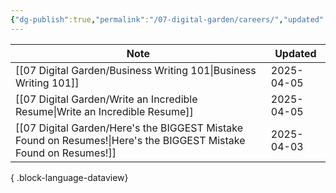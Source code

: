 ```yaml
---
{"dg-publish":true,"permalink":"/07-digital-garden/careers/","updated":"2025-04-05T12:14:04.854-07:00"}
---
```


  

| Note                                                                                                                | Updated    |
| ------------------------------------------------------------------------------------------------------------------- | ---------- |
| [[07 Digital Garden/Business Writing 101\|Business Writing 101]]                                                 | 2025-04-05 |
| [[07 Digital Garden/Write an Incredible Resume\|Write an Incredible Resume]]                                     | 2025-04-05 |
| [[07 Digital Garden/Here's the BIGGEST Mistake Found on Resumes!\|Here's the BIGGEST Mistake Found on Resumes!]] | 2025-04-03 |

{ .block-language-dataview}
